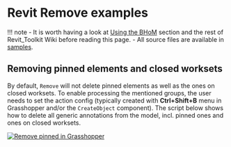 # Revit Remove examples

!!! note
    - It is worth having a look at [Using the BHoM](https://github.com/BHoM/documentation/wiki/Using-the-BHoM) section and the rest of Revit_Toolkit Wiki before reading this page.
    - All source files are available in [samples](https://github.com/BHoM/samples/tree/master/Revit_Toolkit).

## Removing pinned elements and closed worksets
By default, `Remove` will not delete pinned elements as well as the ones on closed worksets. To enable processing the mentioned groups, the user needs to set the action config (typically created with **Ctrl+Shift+B** menu in Grasshopper and/or the `CreateObject` component). The script below shows how to delete all generic annotations from the model, incl. pinned ones and ones on closed worksets. 

[![Remove pinned in Grasshopper](https://user-images.githubusercontent.com/26874773/78938858-498e0400-7ab3-11ea-9c42-3f5ad0bd60ec.png)](https://user-images.githubusercontent.com/26874773/78938858-498e0400-7ab3-11ea-9c42-3f5ad0bd60ec.png)
